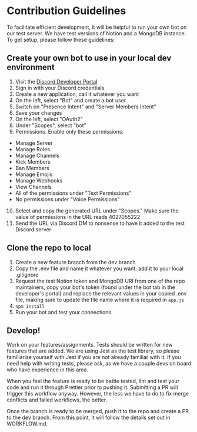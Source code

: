 # Contribution Guidelines  

To facilitate efficient development, it will be helpful to run your own bot
on our test server. We have test versions of Notion and a MongoDB instance.
To get setup, please follow these guidelines:

## Create your own bot to use in your local dev environment

1. Visit the [Discord Developer Portal](https://discord.com/developers/applications)  
2. Sign in with your Discord credentials  
3. Create a new application, call it whatever you want  
4. On the left, select "Bot" and create a bot user  
5. Switch on "Presence Intent" and "Server Members Intent"  
6. Save your changes  
7. On the left, select "OAuth2"  
8. Under "Scopes", select "bot"  
9. Permissions. Enable only these permissions:  
- Manage Server  
- Manage Roles  
- Manage Channels  
- Kick Members  
- Ban Members  
- Manage Emojis  
- Manage Webhooks  
- View Channels  
- All of the permissions under "Text Permissions"  
- No permissions under "Voice Permissions"  

10. Select and copy the generated URL under "Scopes." Make sure the value
of permissions in the URL reads 4027055222  
11. Send the URL via Discord DM to nonsense to have it added to the test
Discord server  

## Clone the repo to local  

1. Create a new feature branch from the dev branch  
2. Copy the .env file and name it whatever you want; add it to your local
.gitignore  
3. Request the test Notion token and MongoDB URI from one of the repo
maintainers, copy your bot's token (found under the bot tab in the
developer's portal) and replace the relevant values in your copied .env
file, making sure to update the file name where it is required in `app.js`  
4. `npm install`
5. Run your bot and test your connections  

## Develop!

Work on your features/assignments. Tests should be written for new features
that are added. We are using Jest as the test library, so please familiarize
yourself with Jest if you are not already familiar with it. If you need help
with writing tests, please ask, as we have a couple devs on board who have
experience in this area.  

When you feel the feature is ready to be battle tested, lint and test your
code and run it through Prettier prior to pushing it. Submitting a PR will
trigger this workflow anyway. However, the less we have to do to fix merge
conflicts and failed workflows, the better.  

Once the branch is ready to be merged, push it to the repo and create a PR
to the dev branch. From this point, it will follow the details set out in
WORKFLOW.md.  

